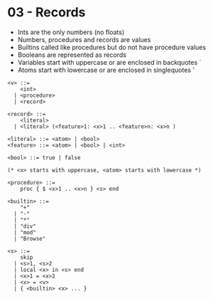 03 - Records
=

* Ints are the only numbers (no floats)
* Numbers, procedures and records are values
* Builtins called like procedures but do not have procedure values
* Booleans are represented as records
* Variables start with uppercase or are enclosed in backquotes `
* Atoms start with lowercase or are enclosed in singlequotes '

```
<v> ::=
    <int>
  | <procedure>
  | <record>

<record> ::=
    <literal>
  | <literal> (<feature>1: <x>1 .. <feature>n: <x>n )

<literal> ::= <atom> | <bool>
<feature> ::= <atom> | <bool> | <int>

<bool> ::= true | false

(* <x> starts with uppercase, <atom> starts with lowercase *)

<procedure> ::=
    proc { $ <x>1 .. <x>n } <s> end
 
<builtin> ::=
    "+"
  | "-"
  | "*"
  | "div"
  | "mod"
  | "Browse"

<s> ::=
    skip
  | <s>1, <s>2
  | local <x> in <s> end
  | <x>1 = <x>2
  | <x> = <v>
  | { <builtin> <x> ... }
```
